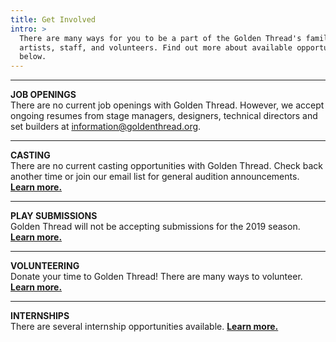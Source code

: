 ```yaml
---
title: Get Involved
intro: >
  There are many ways for you to be a part of the Golden Thread's family of
  artists, staff, and volunteers. Find out more about available opportunities
  below.
---
```

- - -

**JOB OPENINGS**\
There are no current job openings with Golden Thread. However, we accept ongoing resumes from stage managers, designers, technical directors and set builders at [information@goldenthread.org]((mailto:information@goldenthread.org)).

- - -

**CASTING**\
There are no current casting opportunities with Golden Thread. Check back another time or join our email list for general audition announcements. [**Learn more.**](/get-involved/auditions/)

- - -

**PLAY SUBMISSIONS**\
Golden Thread will not be accepting submissions for the 2019 season. [**Learn more.**](/get-involved/submissions/)

- - -

**VOLUNTEERING**\
Donate your time to Golden Thread! There are many ways to volunteer. [**Learn more.**](/get-involved/volunteer/)

- - -

**INTERNSHIPS**\
There are several internship opportunities available. [**Learn more.**](/get-involved/internships/)
